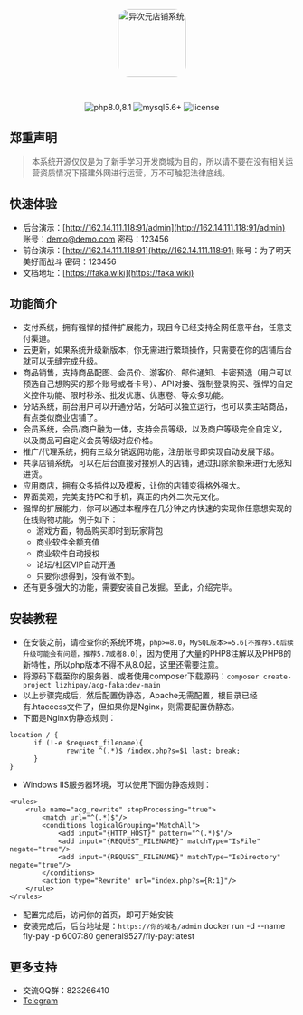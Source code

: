 <p align="center">
  <a href="https://faka.wiki/">
    <img src="https://acged.cc/svg/logo.png" width="120" height="120" style="border-radius: 20px;" alt="异次元店铺系统">
  </a>
</p>

<br>
<p align="center">
<span>
<img src="https://acged.cc/svg/php.svg" alt="php8.0,8.1">
</span>
<span>
<img src="https://acged.cc/svg/mysql-version.svg" alt="mysql5.6+">
</span>
<span><img src="https://acged.cc/svg/license.svg" alt="license"></span>
</p>

## 郑重声明
> 本系统开源仅仅是为了新手学习开发商城为目的，所以请不要在没有相关运营资质情况下搭建外网进行运营，万不可触犯法律底线。

## 快速体验
- 后台演示：[http://162.14.111.118:91/admin](http://162.14.111.118:91/admin)  账号：demo@demo.com 密码：123456
- 前台演示：[http://162.14.111.118:91](http://162.14.111.118:91) 账号：为了明天美好而战斗 密码：123456
- 文档地址：[https://faka.wiki](https://faka.wiki)

## 功能简介

- 支付系统，拥有强悍的插件扩展能力，现目今已经支持全网任意平台，任意支付渠道。
- 云更新，如果系统升级新版本，你无需进行繁琐操作，只需要在你的店铺后台就可以无缝完成升级。
- 商品销售，支持商品配图、会员价、游客价、邮件通知、卡密预选（用户可以预选自己想购买的那个账号或者卡号）、API对接、强制登录购买、强悍的自定义控件功能、限时秒杀、批发优惠、优惠卷、等众多功能。
- 分站系统，前台用户可以开通分站，分站可以独立运行，也可以卖主站商品，有点类似商业店铺了。
- 会员系统，会员/商户融为一体，支持会员等级，以及商户等级完全自定义，以及商品可自定义会员等级对应价格。
- 推广/代理系统，拥有三级分销返佣功能，注册账号即实现自动发展下级。
- 共享店铺系统，可以在后台直接对接别人的店铺，通过扣除余额来进行无感知进货。
- 应用商店，拥有众多插件以及模板，让你的店铺变得格外强大。
- 界面美观，完美支持PC和手机，真正的内外二次元文化。
- 强悍的扩展能力，你可以通过本程序在几分钟之内快速的实现你任意想实现的在线购物功能，例子如下： 
  - 游戏方面，物品购买即时到玩家背包
  - 商业软件余额充值
  - 商业软件自动授权
  - 论坛/社区VIP自动开通
  - 只要你想得到，没有做不到。
- 还有更多强大的功能，需要安装自己发掘。至此，介绍完毕。

## 安装教程

- 在安装之前，请检查你的系统环境，`php>=8.0`，`MySQL版本>=5.6[不推荐5.6后续升级可能会有问题，推荐5.7或者8.0]`，因为使用了大量的PHP8注解以及PHP8的新特性，所以php版本不得不从8.0起，这里还需要注意。
- 将源码下载至你的服务器、或者使用composer下载源码：`composer create-project lizhipay/acg-faka:dev-main`
- 以上步骤完成后，然后配置伪静态，Apache无需配置，根目录已经有.htaccess文件了，但如果你是Nginx，则需要配置伪静态。
- 下面是Nginx伪静态规则：
```
location / {
      if (!-e $request_filename){
              rewrite ^(.*)$ /index.php?s=$1 last; break;
      }
}
```
- Windows IIS服务器环境，可以使用下面伪静态规则：
```
<rules>
	<rule name="acg_rewrite" stopProcessing="true">
		<match url="^(.*)$"/>
		<conditions logicalGrouping="MatchAll">
			<add input="{HTTP_HOST}" pattern="^(.*)$"/>
			<add input="{REQUEST_FILENAME}" matchType="IsFile" negate="true"/>
			<add input="{REQUEST_FILENAME}" matchType="IsDirectory" negate="true"/>
		</conditions>
		<action type="Rewrite" url="index.php?s={R:1}"/>
	</rule>
</rules>
```
- 配置完成后，访问你的首页，即可开始安装
- 安装完成后，后台地址是：`https://你的域名/admin`
  docker run -d --name fly-pay -p 6007:80 general9527/fly-pay:latest

## 更多支持
- 交流QQ群：823266410
- [Telegram](https://t.me/acgshop)
